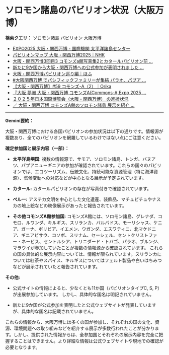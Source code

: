 # ソロモン諸島のパビリオン状況（大阪万博）

**検索クエリ：** ソロモン諸島 パビリオン 大阪万博

- [EXPO2025 大阪・関西万博 - 国際機関 太平洋諸島センター](https://pic.or.jp/featured_word/10255/)
- [パビリオンマップ 大阪・関西万博2025｜NHK](https://www3.nhk.or.jp/news/special/osaka_expo/pavilion/)
- [大阪・関西万博3回目3 コモンズa館写真集2とカタールパビリオン前 ...](https://ameblo.jp/bomuu/entry-12895014892.html)
- [新たに9か国から大阪・関西万博への公式参加が表明されました ...](https://www.expo2025.or.jp/news/news-20220531-01/)
- [大阪・関西万博パビリオン巡り編｜ほふ](https://note.com/matugeya/n/nedf39f8182d6)
- [#大阪関西万博 でパシフィックファミリーが集結 パラオ、パプア ...](https://www.instagram.com/p/DLBl9BHzbct/)
- [【大阪・関西万博】#59 コモンズ-A（2）｜Orika](https://note.com/orika_1101/n/n42ce5b4d304b)
- [『大阪 夢洲 大阪・関西万博 コモンズA(Commons-A,Expo 2025 ...](https://4travel.jp/travelogue/11979428)
- [２０２５年日本国際博覧会（大阪・関西万博） の進捗状況](https://www.cas.go.jp/jp/seisaku/expo_suisin_honbu/kankei_renraku/dai5/siryou1.pdf)
- [／ 大阪・関西万博 コモンズA館のソロモン諸島 展示を紹介 ...](https://www.instagram.com/p/DKBCkyXMa2r/)


---

**Gemini要約：**

大阪・関西万博における各国パビリオンの参加状況は以下の通りです。情報源が複数あり、全てのパビリオンを網羅しているわけではない点にご注意ください。

**確定参加国と展示内容（一部）：**

* **太平洋島嶼国:**  複数の情報源で、サモア、ソロモン諸島、トンガ、バヌアツ、パプアニューギニアの参加が確認されています。これらの国々のパビリオンでは、エコツーリズム、伝統文化、持続可能な資源管理（特に海洋資源）、気候変動への対応などが中心となる展示が予定されています。

* **カタール:**  カタールパビリオンの存在が写真付きで確認されています。

* **ペルー:**  アステカ文明を中心とした文化遺産、装飾品、マチュピチュやナスカの地上絵などの映像展示があったと報告されています。

* **その他コモンズA館参加国:**  コモンズA館には、ソロモン諸島、グレナダ、コモロ、ルワンダ、キルギス、スリランカ、バルバドス、モーリシャス、ケニア、ガーナ、ボリビア、イエメン、ウガンダ、エスワティニ、北マケドニア、ギニアビサウ、コソボ、スリナム、セーシェル、セントクリストファー・ネービス、セントルシア、トリニダード・トバゴ、パラオ、ブルンジ、マラウイが参加していたことが複数の情報源から確認されています。  これらの国の具体的な展示内容については、情報が限られています。スリランカについては紅茶やスパイス、キルギスについてはフェルト製品や白いはちみつなどが展示されていたと報告されています。

**その他:**

* 公式サイトの情報によると、少なくとも11か国（パビリオンタイプC, S, P）が出展参加しています。  しかし、具体的な国名は明記されていません。

* 新たに9か国が公式参加を表明したと公式ウェブサイトが発表していますが、具体的な国名は記載されていません。


これらの情報から、大阪万博には多くの国が参加し、それぞれの国の文化、資源、環境問題への取り組みなどを紹介する展示が多数行われたことが分かります。しかし、提供された情報からは、全参加国とそれぞれの展示内容を完全に把握することはできません。より詳細な情報は公式ウェブサイトや現地での確認が必要となります。

